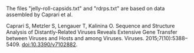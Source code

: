The files "jelly-roll-capsids.txt" and "rdrps.txt" are based on data assembled by Caprari et al.

Caprari S, Metzler S, Lengauer T, Kalinina O. Sequence and Structure Analysis of
Distantly-Related Viruses Reveals Extensive Gene Transfer between Viruses and
Hosts and among Viruses. Viruses. 2015;7(10):5388–5409. [doi:10.3390/v7102882](https://dx.doi.org/10.3390/v7102882).
